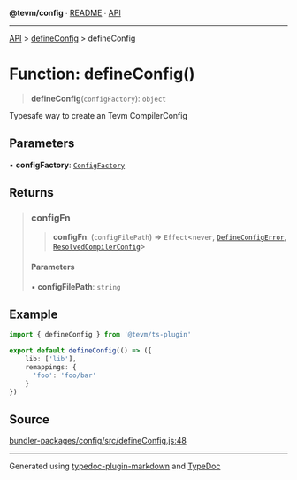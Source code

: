 **@tevm/config** ∙ [README](../../README.md) ∙ [API](../../API.md)

***

[API](../../API.md) > [defineConfig](../README.md) > defineConfig

# Function: defineConfig()

> **defineConfig**(`configFactory`): `object`

Typesafe way to create an Tevm CompilerConfig

## Parameters

▪ **configFactory**: [`ConfigFactory`](../../types/type-aliases/ConfigFactory.md)

## Returns

> ### configFn
>
> > **configFn**: (`configFilePath`) => `Effect`\<`never`, [`DefineConfigError`](../classes/DefineConfigError.md), [`ResolvedCompilerConfig`](../../types/type-aliases/ResolvedCompilerConfig.md)\>
>
> #### Parameters
>
> ▪ **configFilePath**: `string`
>

## Example

```ts
import { defineConfig } from '@tevm/ts-plugin'

export default defineConfig(() => ({
	lib: ['lib'],
	remappings: {
	  'foo': 'foo/bar'
	}
})
```

## Source

[bundler-packages/config/src/defineConfig.js:48](https://github.com/evmts/tevm-monorepo/blob/main/bundler-packages/config/src/defineConfig.js#L48)

***
Generated using [typedoc-plugin-markdown](https://www.npmjs.com/package/typedoc-plugin-markdown) and [TypeDoc](https://typedoc.org/)
